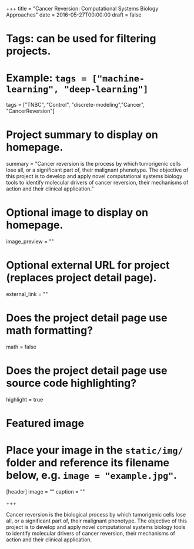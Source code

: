 +++
title = "Cancer Reversion: Computational Systems Biology Approaches"
date = 2016-05-27T00:00:00
draft = false

# Tags: can be used for filtering projects.
# Example: `tags = ["machine-learning", "deep-learning"]`
tags = ["TNBC", "Control", "discrete-modeling","Cancer", "CancerReversion"]

# Project summary to display on homepage.
summary = "Cancer reversion is the process by which tumorigenic cells lose all, or a significant part of, their malignant phenotype. The objective of this project is to develop and apply novel computational systems biology tools to identify molecular drivers of cancer reversion, their mechanisms of action and their clinical application."


# Optional image to display on homepage.
image_preview = ""

# Optional external URL for project (replaces project detail page).
external_link = ""

# Does the project detail page use math formatting?
math = false

# Does the project detail page use source code highlighting?
highlight = true

# Featured image
# Place your image in the `static/img/` folder and reference its filename below, e.g. `image = "example.jpg"`.
[header]
image = ""
caption = ""

+++

Cancer reversion is the biological process by which tumorigenic cells lose all, or a significant part of, their malignant phenotype. The objective of this project is to develop and apply novel computational systems biology tools to identify molecular drivers of cancer reversion, their mechanisms of action and their clinical application.